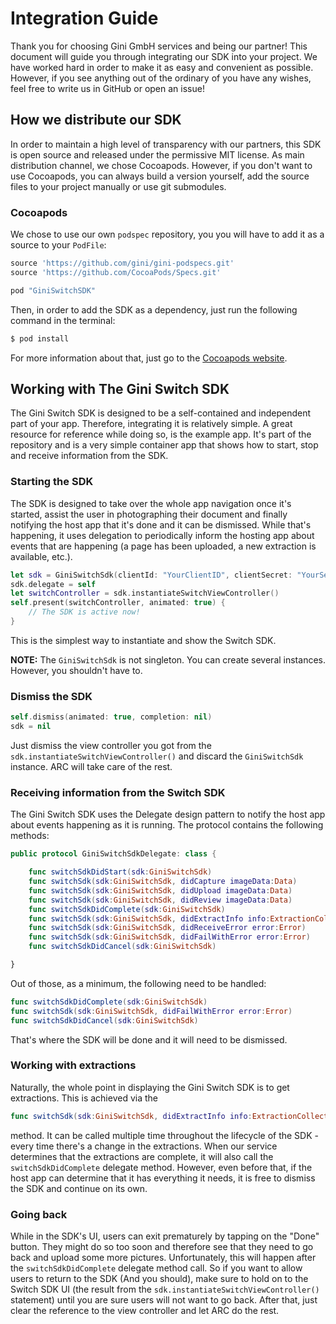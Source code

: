 # Integration Guide

Thank you for choosing Gini GmbH services and being our partner! This document will guide you through integrating our SDK into your project. We have worked hard in order to make it as easy and convenient as possible. However, if you see anything out of the ordinary of you have any wishes, feel free to write us in GitHub or open an issue!

## How we distribute our SDK

In order to maintain a high level of transparency with our partners, this SDK is open source and released under the permissive MIT license. As main distribution channel, we chose Cocoapods. However, if you don't want to use Cocoapods, you can always build a version yourself, add the source files to your project manually or use git submodules.

### Cocoapods

We chose to use our own `podspec` repository, you you will have to add it as a source to your `PodFile`:

```ruby
source 'https://github.com/gini/gini-podspecs.git'
source 'https://github.com/CocoaPods/Specs.git'

pod "GiniSwitchSDK"
```

Then, in order to add the SDK as a dependency, just run the following command in the terminal:

```bash
$ pod install
```

For more information about that, just go to the [Cocoapods website](http://cocoapods.org).

## Working with The Gini Switch SDK

The Gini Switch SDK is designed to be a self-contained and independent part of your app. Therefore, integrating it is relatively simple. A great resource for reference while doing so, is the example app. It's part of the repository and is a very simple container app that shows how to start, stop and receive information from the SDK.

### Starting the SDK

The SDK is designed to take over the whole app navigation once it's started, assist the user in photographing their document and finally notifying the host app that it's done and it can be dismissed. While that's happening, it uses delegation to periodically inform the hosting app about events that are happening (a page has been uploaded, a new extraction is available, etc.).

```swift
let sdk = GiniSwitchSdk(clientId: "YourClientID", clientSecret: "YourSecret", domain: "gini.net")
sdk.delegate = self
let switchController = sdk.instantiateSwitchViewController()
self.present(switchController, animated: true) {
    // The SDK is active now!
}
```

This is the simplest way to instantiate and show the Switch SDK.

**NOTE:** The `GiniSwitchSdk` is not singleton. You can create several instances. However, you shouldn't have to.

### Dismiss the SDK

```swift
self.dismiss(animated: true, completion: nil)
sdk = nil
```

Just dismiss the view controller you got from the `sdk.instantiateSwitchViewController()` and discard the `GiniSwitchSdk` instance. ARC will take care of the rest.

### Receiving information from the Switch SDK

The Gini Switch SDK uses the Delegate design pattern to notify the host app about events happening as it is running. The protocol contains the following methods:

```swift
public protocol GiniSwitchSdkDelegate: class {

    func switchSdkDidStart(sdk:GiniSwitchSdk)
    func switchSdk(sdk:GiniSwitchSdk, didCapture imageData:Data)
    func switchSdk(sdk:GiniSwitchSdk, didUpload imageData:Data)
    func switchSdk(sdk:GiniSwitchSdk, didReview imageData:Data)
    func switchSdkDidComplete(sdk:GiniSwitchSdk)
    func switchSdk(sdk:GiniSwitchSdk, didExtractInfo info:ExtractionCollection)
    func switchSdk(sdk:GiniSwitchSdk, didReceiveError error:Error)
    func switchSdk(sdk:GiniSwitchSdk, didFailWithError error:Error)
    func switchSdkDidCancel(sdk:GiniSwitchSdk)

}
```

Out of those, as a minimum, the following need to be handled:

```swift
func switchSdkDidComplete(sdk:GiniSwitchSdk)
func switchSdk(sdk:GiniSwitchSdk, didFailWithError error:Error)
func switchSdkDidCancel(sdk:GiniSwitchSdk)
```

That's where the SDK will be done and it will need to be dismissed.

### Working with extractions

Naturally, the whole point in displaying the Gini Switch SDK is to get extractions. This is achieved via the

```swift
func switchSdk(sdk:GiniSwitchSdk, didExtractInfo info:ExtractionCollection)
```

method. It can be called multiple time throughout the lifecycle of the SDK - every time there's a change in the extractions. When our service determines that the extractions are complete, it will also call the `switchSdkDidComplete` delegate method. However, even before that, if the host app can determine that it has everything it needs, it is free to dismiss the SDK and continue on its own.

### Going back

While in the SDK's UI, users can exit prematurely by tapping on the "Done" button. They might do so too soon and therefore see that they need to go back and upload some more pictures. Unfortunately, this will happen after the `switchSdkDidComplete` delegate method call. So if you want to allow users to return to the SDK (And you should), make sure to hold on to the Switch SDK UI (the result from the `sdk.instantiateSwitchViewController()` statement) until you are sure users will not want to go back. After that, just clear the reference to the view controller and let ARC do the rest.
